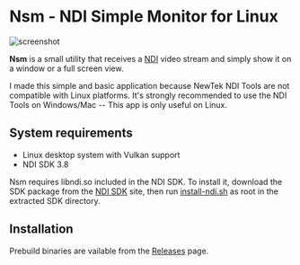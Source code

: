 Nsm - NDI Simple Monitor for Linux
==================================

![screenshot](https://i.imgur.com/k1aF4J0l.jpg)


**Nsm** is a small utility that receives a [NDI] video stream and simply show
it on a window or a full screen view.

[NDI]: https://www.newtek.com/ndi/

I made this simple and basic application because NewTek NDI Tools are not
compatible with Linux platforms. It's strongly recommended to use the NDI Tools
on Windows/Mac -- This app is only useful on Linux.

System requirements
-------------------

- Linux desktop system with Vulkan support
- NDI SDK 3.8

Nsm requires libndi.so included in the NDI SDK. To install it, download the SDK
package from the [NDI SDK] site, then run [install-ndi.sh] as root in the
extracted SDK directory.

[NDI SDK]: https://www.newtek.com/ndi/sdk/
[install-ndi.sh]: https://gist.github.com/keijiro/0cd095b54e5c2846fb683ad48e8292d2

Installation
------------

Prebuild binaries are vailable from the [Releases] page.

[Releases]: https://github.com/keijiro/Nsm/releases
